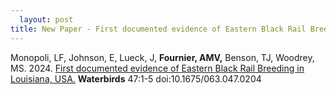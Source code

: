 ```yaml
---
  layout: post
title: New Paper - First documented evidence of Eastern Black Rail Breeding in Louisiana, USA.
---
```

  
  
Monopoli, LF, Johnson, E, Lueck, J, **Fournier, AMV,** Benson, TJ, Woodrey, MS. 2024. [First documented evidence of Eastern Black Rail Breeding in Louisiana, USA.](https://github.com/aurielfournier/aurielfournier.github.io/blob/master/_pdfs/Monopoli%20et%20al%20Fournier%202024%20Waterbirds.pdf) **Waterbirds** 47:1-5 doi:10.1675/063.047.0204
